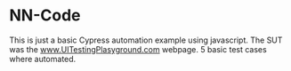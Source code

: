 # NN-Code

This is just a basic Cypress automation example using javascript.
The SUT was the www.UITestingPlasyground.com webpage.
5 basic test cases where automated.
